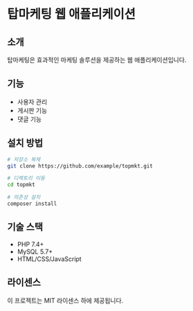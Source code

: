 # 탑마케팅 웹 애플리케이션

## 소개
탑마케팅은 효과적인 마케팅 솔루션을 제공하는 웹 애플리케이션입니다.

## 기능
- 사용자 관리
- 게시판 기능
- 댓글 기능

## 설치 방법
```bash
# 저장소 복제
git clone https://github.com/example/topmkt.git

# 디렉토리 이동
cd topmkt

# 의존성 설치
composer install
```

## 기술 스택
- PHP 7.4+
- MySQL 5.7+
- HTML/CSS/JavaScript

## 라이센스
이 프로젝트는 MIT 라이센스 하에 제공됩니다. 